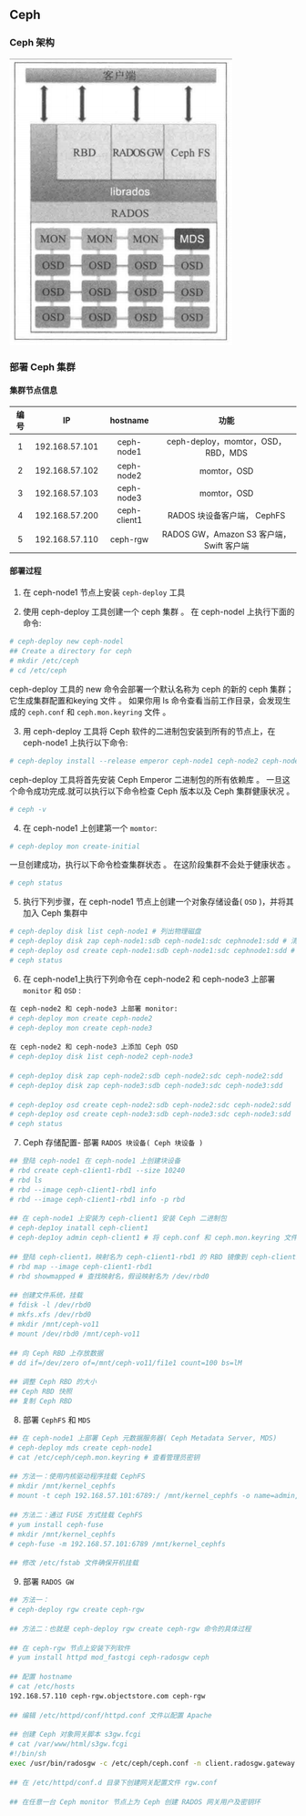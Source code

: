 ## Ceph



### Ceph 架构

![](./ceph_architecture.png)





### 部署 Ceph 集群

#### 集群节点信息

| 编号 |       IP       |   hostname   |                   功能                   |
| :--: | :------------: | :----------: | :--------------------------------------: |
|  1   | 192.168.57.101 |  ceph-node1  |    ceph-deploy，momtor，OSD，RBD，MDS    |
|  2   | 192.168.57.102 |  ceph-node2  |               momtor，OSD                |
|  3   | 192.168.57.103 |  ceph-node3  |               momtor，OSD                |
|  4   | 192.168.57.200 | ceph-client1 |       RADOS 块设备客户端， CephFS        |
|  5   | 192.168.57.110 |   ceph-rgw   | RADOS GW，Amazon S3 客户端，Swift 客户端 |

#### 部署过程

1. 在 ceph-node1 节点上安装 `ceph-deploy` 工具

2. 使用 ceph-deploy 工具创建一个 ceph 集群 。 在 ceph-nodel 上执行下面的命令:

```bash
# ceph-deploy new ceph-nodel
## Create a directory for ceph
# mkdir /etc/ceph
# cd /etc/ceph
```

ceph-deploy 工具的 new 命令会部署一个默认名称为 ceph 的新的 ceph 集群；它生成集群配置和keying 文件 。 如果你用 ls 命令查看当前工作目录，会发现生成的 `ceph.conf` 和 `ceph.mon.keyring` 文件 。

3. 用 ceph-deploy 工具将 Ceph 软件的二进制包安装到所有的节点上，在 ceph-node1 上执行以下命令:

```bash
# ceph-deploy install --release emperor ceph-node1 ceph-node2 ceph-node3
```
ceph-deploy 工具将首先安装 Ceph Emperor 二进制包的所有依赖库 。 一旦这个命令成功完成.就可以执行以下命令检查 Ceph 版本以及 Ceph 集群健康状况 。
```bash
# ceph -v
```

4. 在 ceph-node1 上创建第一个 `momtor`:

```bash
# ceph-deploy mon create-initial
```
一旦创建成功，执行以下命令检查集群状态 。 在这阶段集群不会处于健康状态 。
```bash
# ceph status
```

5. 执行下列步骤，在 ceph-node1 节点上创建一个对象存储设备( `OSD` )，并将其加入 Ceph 集群中

```bash
# ceph-deploy disk list ceph-node1 # 列出物理磁盘
# ceph-deploy disk zap ceph-node1:sdb ceph-node1:sdc cephnode1:sdd # 清除分区表和数据
# ceph-deploy osd create ceph-node1:sdb ceph-node1:sdc cephnode1:sdd # 创建 OSD 
# ceph status
```
6. 在 ceph-node1上执行下列命令在 ceph-node2 和 ceph-node3 上部署 `monitor` 和 `OSD` :

```bash
在 ceph-node2 和 ceph-node3 上部署 monitor:
# ceph-deploy mon create ceph-node2
# ceph-deploy mon create ceph-node3

在 ceph-node2 和 ceph-node3 上添加 Ceph OSD
# ceph-dep1oy disk 1ist ceph-node2 ceph-node3

# ceph-dep1oy disk zap ceph-node2:sdb ceph-node2:sdc ceph-node2:sdd
# ceph-dep1oy disk zap ceph-node3:sdb ceph-node3:sdc ceph-node3:sdd

# ceph-dep1oy osd create ceph-node2:sdb ceph-node2:sdc ceph-node2:sdd
# ceph-dep1oy osd create ceph-node3:sdb ceph-node3:sdc ceph-node3:sdd
# ceph status

```

7. Ceph 存储配置- 部署 `RADOS 块设备( Ceph 块设备 )`
```bash
## 登陆 ceph-node1 在 ceph-node1 上创建块设备
# rbd create ceph-c1ient1-rbd1 --size 10240 
# rbd ls
# rbd --image ceph-c1ient1-rbd1 info
# rbd --image ceph-c1ient1-rbd1 info -p rbd

## 在 ceph-node1 上安装为 ceph-client1 安装 Ceph 二进制包
# ceph-dep1oy inatall ceph-client1
# ceph-dep1oy admin ceph-client1 # 将 ceph.conf 和 ceph.mon.keyring 文件复制到 ceph-client1 上

## 登陆 ceph-client1，映射名为 ceph-c1ient1-rbd1 的 RBD 镜像到 ceph-client1 上
# rbd map --image ceph-c1ient1-rbd1
# rbd showmapped # 查找映射名，假设映射名为 /dev/rbd0

## 创建文件系统，挂载
# fdisk -l /dev/rbd0
# mkfs.xfs /dev/rbd0
# mkdir /mnt/ceph-vo11
# mount /dev/rbd0 /mnt/ceph-vo11

## 向 Ceph RBD 上存放数据
# dd if=/dev/zero of=/mnt/ceph-vo11/fi1e1 count=100 bs=lM

## 调整 Ceph RBD 的大小
## Ceph RBD 快照
## 复制 Ceph RBD
```

8. 部署 `CephFS` 和 `MDS`
```bash
## 在 ceph-node1 上部署 Ceph 元数据服务器( Ceph Metadata Server, MDS) 
# ceph-deploy mds create ceph-node1
# cat /etc/ceph/ceph.mon.keyring # 查看管理员密钥

## 方法一：使用内核驱动程序挂载 CephFS
# mkdir /mnt/kernel_cephfs
# mount -t ceph 192.168.57.101:6789:/ /mnt/kernel_cephfs -o name=admin,secret=QAinltT8AhAAS93FrXLrrnVp8/sQhjvTIg==

## 方法二：通过 FUSE 方式挂载 CephFS
# yum install ceph-fuse
# mkdir /mnt/kernel_cephfs
# ceph-fuse -m 192.168.57.101:6789 /mnt/kernel_cephfs

## 修改 /etc/fstab 文件确保开机挂载
```

9. 部署 `RADOS GW`
```bash
## 方法一：
# ceph-deploy rgw create ceph-rgw

## 方法二：也就是 ceph-deploy rgw create ceph-rgw 命令的具体过程

## 在 ceph-rgw 节点上安装下列软件
# yum install httpd mod_fastcgi ceph-radosgw ceph

## 配置 hostname
# cat /etc/hosts
192.168.57.110 ceph-rgw.objectstore.com ceph-rgw

## 编辑 /etc/httpd/conf/httpd.conf 文件以配置 Apache

## 创建 Ceph 对象网关脚本 s3gw.fcgi
# cat /var/www/html/s3gw.fcgi
#!/bin/sh
exec /usr/bin/radosgw -c /etc/ceph/ceph.conf -n client.radosgw.gateway

## 在 /etc/httpd/conf.d 目录下创建网关配置文件 rgw.conf

## 在任意一台 Ceph monitor 节点上为 Ceph 创建 RADOS 网关用户及密钥环






```

